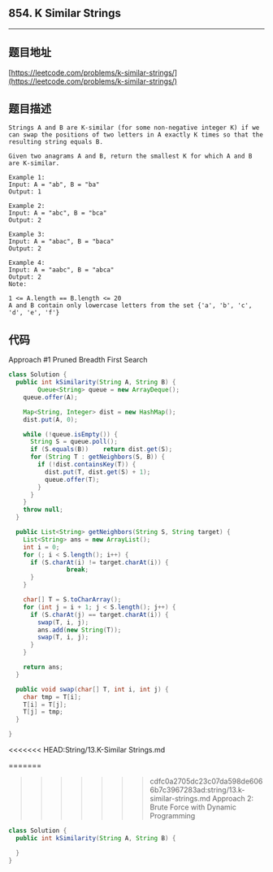 ## 854. K Similar Strings

----
## 题目地址

[https://leetcode.com/problems/k-similar-strings/](https://leetcode.com/problems/k-similar-strings/)

## 题目描述

```text
Strings A and B are K-similar (for some non-negative integer K) if we can swap the positions of two letters in A exactly K times so that the resulting string equals B.

Given two anagrams A and B, return the smallest K for which A and B are K-similar.

Example 1:
Input: A = "ab", B = "ba"
Output: 1

Example 2:
Input: A = "abc", B = "bca"
Output: 2

Example 3:
Input: A = "abac", B = "baca"
Output: 2

Example 4:
Input: A = "aabc", B = "abca"
Output: 2
Note:

1 <= A.length == B.length <= 20
A and B contain only lowercase letters from the set {'a', 'b', 'c', 'd', 'e', 'f'}
```

## 代码

Approach \#1 Pruned Breadth First Search

```java
class Solution {
  public int kSimilarity(String A, String B) {
        Queue<String> queue = new ArrayDeque();
    queue.offer(A);

    Map<String, Integer> dist = new HashMap();
    dist.put(A, 0);

    while (!queue.isEmpty()) {
      String S = queue.poll();
      if (S.equals(B))    return dist.get(S);
      for (String T : getNeighbors(S, B)) {
        if (!dist.containsKey(T)) {
          dist.put(T, dist.get(S) + 1);
          queue.offer(T);
        }
      }
    }
    throw null;
  }

  public List<String> getNeighbors(String S, String target) {
    List<String> ans = new ArrayList();
    int i = 0;
    for (; i < S.length(); i++) {
      if (S.charAt(i) != target.charAt(i)) {
                break;
      }
    }

    char[] T = S.toCharArray();
    for (int j = i + 1; j < S.length(); j++) {
      if (S.charAt(j) == target.charAt(i)) {
        swap(T, i, j);
        ans.add(new String(T));
        swap(T, i, j);
      }
    }

    return ans;
  }

  public void swap(char[] T, int i, int j) {
    char tmp = T[i];
    T[i] = T[j];
    T[j] = tmp;
  }

}
```

<<<<<<< HEAD:String/13.K-Similar Strings.md


=======
>>>>>>> cdfc0a2705dc23c07da598de6066b7c3967283ad:string/13.k-similar-strings.md
Approach 2: Brute Force with Dynamic Programming

```java
class Solution {
  public int kSimilarity(String A, String B) {

  }
}
```

